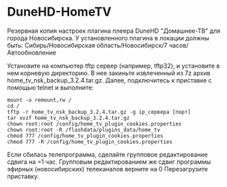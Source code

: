 # DuneHD-HomeTV
Резервная копия настроек плагина плеера DuneHD "Домашнее-ТВ" для города Новосибирска. У установленного плагина в локации должны быть: Сибирь/Новосибирская область/Новосибирск/7 часов/Автообновление

Установите на компьютер tftp сервер (например, tftp32), и установите в нем корневую директорию. В нее закиньте извлеченный из 7z архив home_tv_nsk_backup_3.2.4.tar.gz.
Далее, подключитесь к приставке с помощью telnet и выполните: 
```
mount -o remount,rw /
cd /
tftp -r home_tv_nsk_backup_3.2.4.tar.gz -g ip_сервера [порт]
tar xvzf home_tv_nsk_backup_3.2.4.tar.gz
chown root:root /config/home_tv_plugin_cookies.properties
chown root:root -R /flashdata/plugins_data/home_tv
chmod 777 /config/home_tv_plugin_cookies.properties
chmod 777 -R /config/home_tv_plugin_cookies.properties
```
Если сбилась телепрограмма, сделайте групповое редактирование сдвига на =1 час. Групповым редактированием же сдвиг программы эфирных (новосибирских) телеканалов верните на 0
Перезагрузите приставку.
